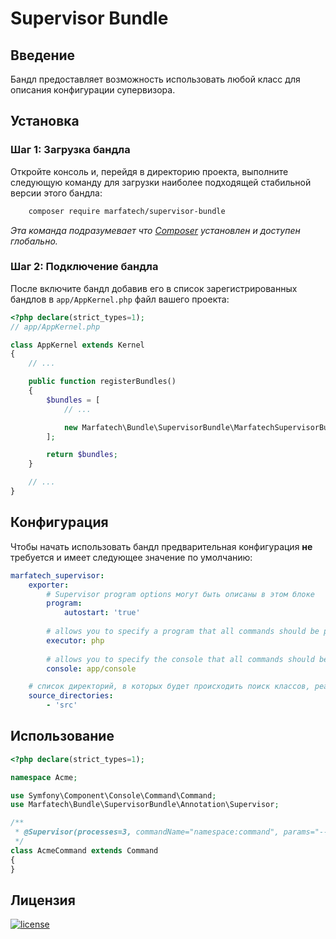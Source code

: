 Supervisor Bundle
=============

Введение
--------

Бандл предоставляет возможность использовать любой класс для описания конфигурации супервизора.

Установка
---------

### Шаг 1: Загрузка бандла

Откройте консоль и, перейдя в директорию проекта, выполните следующую команду для загрузки наиболее подходящей
стабильной версии этого бандла:

```bash
    composer require marfatech/supervisor-bundle
```
*Эта команда подразумевает что [Composer](https://getcomposer.org) установлен и доступен глобально.*

### Шаг 2: Подключение бандла

После включите бандл добавив его в список зарегистрированных бандлов в `app/AppKernel.php` файл вашего проекта:

```php
<?php declare(strict_types=1);
// app/AppKernel.php

class AppKernel extends Kernel
{
    // ...

    public function registerBundles()
    {
        $bundles = [
            // ...

            new Marfatech\Bundle\SupervisorBundle\MarfatechSupervisorBundle(),
        ];

        return $bundles;
    }

    // ...
}
```

Конфигурация
------------

Чтобы начать использовать бандл предварительная конфигурация **не** требуется и имеет следующее значение по умолчанию:

```yaml
marfatech_supervisor:
    exporter:
        # Supervisor program options могут быть описаны в этом блоке
        program:
            autostart: 'true'
        
        # allows you to specify a program that all commands should be passed to
        executor: php 
        
        # allows you to specify the console that all commands should be passed to
        console: app/console

    # список директорий, в которых будет происходить поиск классов, реализующих аннотацию @Supervisor
    source_directories:
        - 'src'

``` 

Использование
-------------

```php
<?php declare(strict_types=1);

namespace Acme;

use Symfony\Component\Console\Command\Command;
use Marfatech\Bundle\SupervisorBundle\Annotation\Supervisor;

/**
 * @Supervisor(processes=3, commandName="namespace:command", params="--send", delayBefore=3, delayAfter=5, server="web")
 */
class AcmeCommand extends Command
{
}
```

Лицензия
--------

[![license](https://img.shields.io/badge/License-MIT-green.svg?style=flat-square)](./LICENSE)
